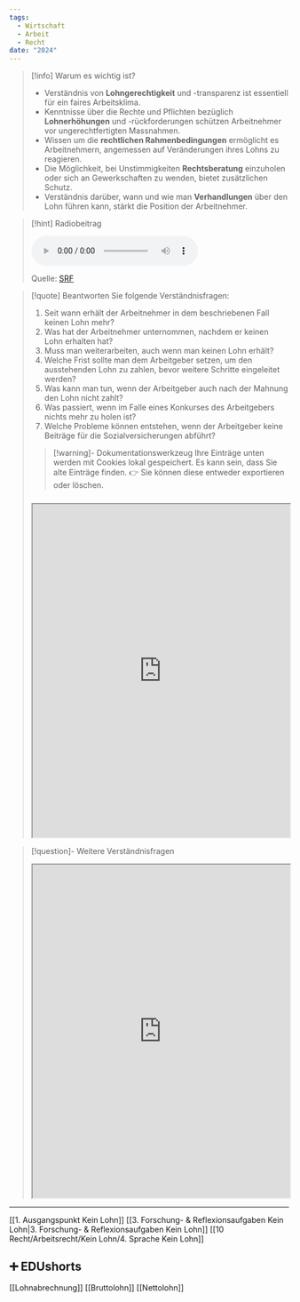 ```yaml
---
tags:
  - Wirtschaft
  - Arbeit
  - Recht
date: "2024"
---
```

>[!info] Warum es wichtig ist?
>- Verständnis von **Lohngerechtigkeit** und -transparenz ist essentiell für ein faires Arbeitsklima.
>- Kenntnisse über die Rechte und Pflichten bezüglich **Lohnerhöhungen** und -rückforderungen schützen Arbeitnehmer vor ungerechtfertigten Massnahmen.
>- Wissen um die **rechtlichen Rahmenbedingungen** ermöglicht es Arbeitnehmern, angemessen auf Veränderungen ihres Lohns zu reagieren.
>- Die Möglichkeit, bei Unstimmigkeiten **Rechtsberatung** einzuholen oder sich an Gewerkschaften zu wenden, bietet zusätzlichen Schutz.
>- Verständnis darüber, wann und wie man **Verhandlungen** über den Lohn führen kann, stärkt die Position der Arbeitnehmer.

>[!hint] Radiobeitrag
>
><audio controls><source src="https://srfaudio-a.akamaihd.net/delivery/world/7c536ecf-891c-4ee7-8719-3c08c743804d.mp3"></audio>
>
>Quelle: [SRF](https://www.srf.ch/play/radio/redirect/detail/acb4ec61-b22d-415d-b88a-c4ecf057f959)

>[!quote] Beantworten Sie folgende Verständnisfragen:
>1. Seit wann erhält der Arbeitnehmer in dem beschriebenen Fall keinen Lohn mehr?
>2. Was hat der Arbeitnehmer unternommen, nachdem er keinen Lohn erhalten hat?
>3. Muss man weiterarbeiten, auch wenn man keinen Lohn erhält?
>4. Welche Frist sollte man dem Arbeitgeber setzen, um den ausstehenden Lohn zu zahlen, bevor weitere Schritte eingeleitet werden?
>5. Was kann man tun, wenn der Arbeitgeber auch nach der Mahnung den Lohn nicht zahlt?
>6. Was passiert, wenn im Falle eines Konkurses des Arbeitgebers nichts mehr zu holen ist?
>7. Welche Probleme können entstehen, wenn der Arbeitgeber keine Beiträge für die Sozialversicherungen abführt?
>
>>[!warning]- Dokumentationswerkzeug 
>Ihre Einträge unten werden mit Cookies lokal gespeichert. Es kann sein, dass Sie alte Einträge finden. 
>👉 Sie können diese entweder exportieren oder löschen.
>#####
><iframe width="100%" height="600" src="https://app.Lumi.education/run/dw_E7K" allowfullscreen allow="geolocation *; autoplay; encrypted-media"></iframe>


>[!question]- Weitere Verständnisfragen
><iframe width="100%" height="600" src="https://app.Lumi.education/run/EtN-8l" allowfullscreen allow="geolocation *; autoplay; encrypted-media"></iframe>

---
[[1. Ausgangspunkt Kein Lohn]]
[[3. Forschung- & Reflexionsaufgaben Kein Lohn|3. Forschung- & Reflexionsaufgaben Kein Lohn]]
[[10 Recht/Arbeitsrecht/Kein Lohn/4. Sprache Kein Lohn]]

## ➕ EDUshorts
[[Lohnabrechnung]]
[[Bruttolohn]]
[[Nettolohn]]